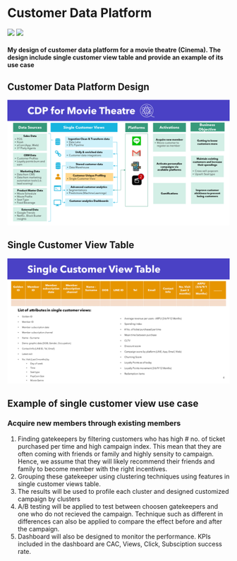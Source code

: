 # Customer Data Platform
[![](https://img.shields.io/badge/-Concept-blue)](#) [![](https://img.shields.io/badge/-Presentation-blue)](#)
#### My design of customer data platform for a movie theatre (Cinema). The design include single customer view table and provide an example of its use case
## Customer Data Platform Design 
![CDP Design](./CDP_Movie.png)
## Single Customer View Table
![SCV Design](./SCV_Movie.png)
## Example of single customer view use case
### Acquire new members through existing members
1. Finding gatekeepers by filtering customers who has high # no. of ticket purchased per time and high campaign index. This mean that they are often coming with friends or family and highly sensity to campaign. Hence, we assume that they will likely recommend their friends and family to become member with the right incentives. 
2. Grouping these gatekeeper using clustering techniques using features in single customer views table. 
3. The results will be used to profile each cluster and designed customized campaign by clusters
4. A/B testing will be applied to test between choosen gatekeepers and one who do not recieved the campaign. Technique such as different in differences can also be applied to compare the effect before and after the campaign.
5. Dashboard will also be designed to monitor the performance. KPIs included in the dashboard are CAC, Views, Click, Subsciption success rate. 
